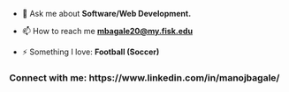 - 💬 Ask me about **Software/Web Development.**

- 📫 How to reach me **mbagale20@my.fisk.edu**

- ⚡ Something I love: **Football (Soccer)**

<h3 align="left">Connect with me: https://www.linkedin.com/in/manojbagale/ </h3>
<p align="left">
</p>
